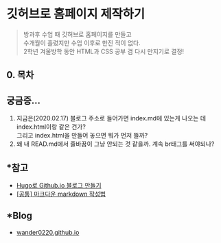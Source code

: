 <!--# wander0220.github.io!-->

# 깃허브로 홈페이지 제작하기
> 방과후 수업 때 깃허브로 홈페이지를 만들고 <br>
> 수개월이 흘렀지만 수업 이후로 만진 적이 없다. <br>
> 2학년 겨울방학 동안 HTML과 CSS 공부 겸 다시 만지기로 결정!<br>

## 0. 목차

## 궁금증...
  1. 지금은(2020.02.17) 블로그 주소로 들어가면 index.md에 있는게 나오는 데 index.html이랑 같은 건가? <br>
    그리고 index.html을 만들어 놓으면 뭐가 먼저 뜰까?
  2. 왜 내 READ.md에서 줄바꿈이 그냥 안되는 것 같을까. 계속 br태그를 써야되나?

## *참고
- [Hugo로 Github.io 블로그 만들기](https://github.com/Integerous/Integerous.github.io/blob/master/README.md)
- [[공통] 마크다운 markdown 작성법](https://gist.github.com/ihoneymon/652be052a0727ad59601#file-gistfile1-md)

## *Blog
- [wander0220.github.io](https://wander0220.github.io/)
